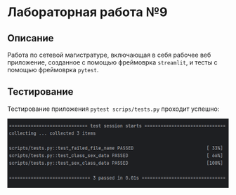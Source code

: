 # Лабораторная работа №9
## Описание
Работа по сетевой магистратуре, включающая в себя рабочее веб приложение, созданное с помощью фреймоврка `streamlit`, и тесты с помощью фреймоврка `pytest`. 

## Тестирование
Тестирование приложения ```pytest scrips/tests.py``` проходит успешно:

![img.png](src/test.png/img.png)